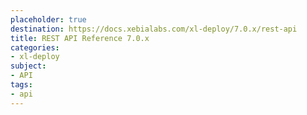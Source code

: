 ```yaml
---
placeholder: true
destination: https://docs.xebialabs.com/xl-deploy/7.0.x/rest-api
title: REST API Reference 7.0.x
categories:
- xl-deploy
subject:
- API
tags:
- api
---
```

